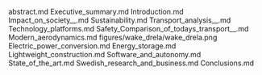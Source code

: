 abstract.md
Executive_summary.md
Introduction.md
Impact_on_society__.md
Sustainability.md
Transport_analysis__.md
Technology_platforms.md
Safety_Comparison_of_todays_transport__.md
Modern_aerodynamics.md
figures/wake_drela/wake_drela.png
Electric_power_conversion.md
Energy_storage.md
Lightweight_construction.md
Software_and_autonomy.md
State_of_the_art.md
Swedish_research_and_business.md
Conclusions.md